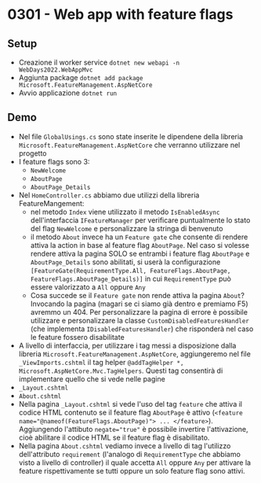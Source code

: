 # 0301 - Web app with feature flags

## Setup
- Creazione il worker service `dotnet new webapi -n WebDays2022.WebAppMvc`
- Aggiunta package `dotnet add package Microsoft.FeatureManagement.AspNetCore`
- Avvio applicazione `dotnet run`

## Demo
- Nel file `GlobalUsings.cs` sono state inserite le dipendene della libreria `Microsoft.FeatureManagement.AspNetCore` che verranno utilizzare nel progetto
- I feature flags sono 3:
  - `NewWelcome`
  - `AboutPage`
  - `AboutPage_Details`
- Nel `HomeController.cs` abbiamo due utilizzi della libreria FeatureMangement:
  - nel metodo `Index` viene utilizzato il metodo `IsEnabledAsync` dell'interfaccia `IFeatureManager` per verificare puntualmente lo stato del flag `NewWelcome` e personalizzare la stringa di benvenuto
  -  il metodo `About` invece ha un `Feature gate` che consente di rendere attiva la action in base al feature flag `AboutPage`. Nel caso si volesse rendere attiva la pagina SOLO se entrambi i feature flag `AboutPage` e `AboutPage_Details` sono abilitati, si userà la configurazione `[FeatureGate(RequirementType.All, FeatureFlags.AboutPage, FeatureFlags.AboutPage_Details)]` in cui `RequirementType` può essere valorizzato a `All` oppure `Any`
  -  Cosa succede se il `Feature gate` non rende attiva la pagina `About`? Invocando la pagina (magari se ci siamo già dentro e premiamo F5) avremmo un 404. Per personalizzare la pagina di errore è possibile utilizzare e personalizzare la classe `CustomDisabledFeaturesHandler` (che implementa `IDisabledFeaturesHandler`) che risponderà nel caso le feature fossero disabilitate
-  A livello di interfaccia, per utilizzare i tag messi a disposizione dalla libreria `Microsoft.FeatureManagement.AspNetCore`, aggiungeremo nel file `_ViewImports.cshtml` il tag helper `@addTagHelper *, Microsoft.AspNetCore.Mvc.TagHelpers`. Questi tag consentirà di implementare quello che si vede nelle pagine
  - `_Layout.cshtml`
  - `About.cshtml`
- Nella pagina `_Layout.cshtml` si vede l'uso del tag `feature` che attiva il codice HTML contenuto se il feature flag `AboutPage` è attivo (`<feature name="@nameof(FeatureFlags.AboutPage)"> ... </feature>`). Aggiungendo l'attibuto  `negate="true"` è possibile invertire l'attivazione, cioè abilitare il codice HTML se il feature flag è disabilitato.
- Nella pagina `About.cshtml` vediamo invece a livello di tag l'utilizzo dell'attributo `requirement` (l'analogo di `RequirementType` che abbiamo visto a livello di controller) il quale accetta `All` oppure `Any` per attivare la feature rispettivamente se tutti oppure un solo feature flag sono attivi.